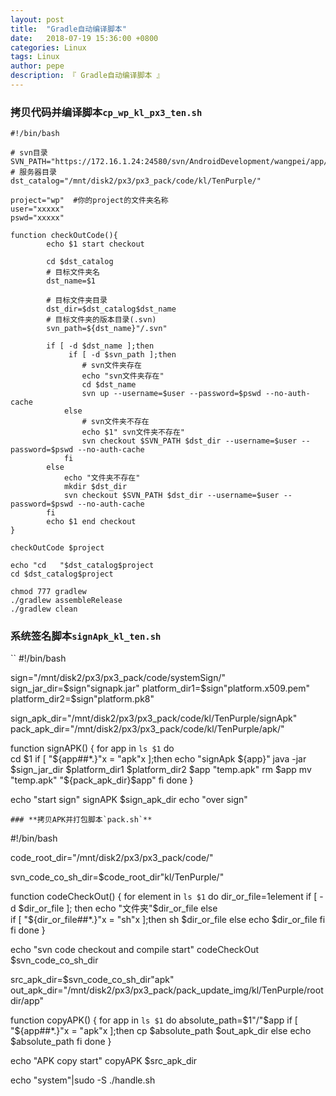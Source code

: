 ```yaml
---
layout: post
title:  "Gradle自动编译脚本"
date:   2018-07-19 15:36:00 +0800
categories: Linux
tags: Linux
author: pepe
description: 『 Gradle自动编译脚本 』
---
```


### **拷贝代码并编译脚本`cp_wp_kl_px3_ten.sh`**
```
#!/bin/bash

# svn目录
SVN_PATH="https://172.16.1.24:24580/svn/AndroidDevelopment/wangpei/app/KL_ten_inch/"
# 服务器目录
dst_catalog="/mnt/disk2/px3/px3_pack/code/kl/TenPurple/"

project="wp"  #你的project的文件夹名称
user="xxxxx"
pswd="xxxxx"

function checkOutCode(){
		echo $1 start checkout

		cd $dst_catalog
		# 目标文件夹名
		dst_name=$1

		# 目标文件夹目录
		dst_dir=$dst_catalog$dst_name
		# 目标文件夹的版本目录(.svn)
		svn_path=${dst_name}"/.svn"
		
		if [ -d $dst_name ];then
		     if [ -d $svn_path ];then
		        # svn文件夹存在
		        echo "svn文件夹存在"
		        cd $dst_name
		        svn up --username=$user --password=$pswd --no-auth-cache
		    else
		        # svn文件夹不存在
		        echo $1" svn文件夹不存在"
		        svn checkout $SVN_PATH $dst_dir --username=$user --password=$pswd --no-auth-cache
		    fi
		else
		    echo "文件夹不存在"
		    mkdir $dst_dir
		    svn checkout $SVN_PATH $dst_dir --username=$user --password=$pswd --no-auth-cache
		fi
		echo $1 end checkout
}

checkOutCode $project

echo "cd   "$dst_catalog$project
cd $dst_catalog$project

chmod 777 gradlew
./gradlew assembleRelease
./gradlew clean
```
### **系统签名脚本`signApk_kl_ten.sh`**
``
#!/bin/bash

sign="/mnt/disk2/px3/px3_pack/code/systemSign/"
sign_jar_dir=$sign"signapk.jar"
platform_dir1=$sign"platform.x509.pem"
platform_dir2=$sign"platform.pk8"

sign_apk_dir="/mnt/disk2/px3/px3_pack/code/kl/TenPurple/signApk"
pack_apk_dir="/mnt/disk2/px3/px3_pack/code/kl/TenPurple/apk/"

function signAPK()
{
    for app in `ls $1`
    do     
        cd $1
        if [ "${app##*.}"x = "apk"x ];then
            echo "signApk ${app}"
            java -jar $sign_jar_dir $platform_dir1 $platform_dir2  $app  "temp.apk"
            rm $app
            mv "temp.apk" "${pack_apk_dir}$app"
        fi 
    done
}

echo "start sign"
signAPK $sign_apk_dir
echo "over sign"
```
### **拷贝APK并打包脚本`pack.sh`**
```
#!/bin/bash

code_root_dir="/mnt/disk2/px3/px3_pack/code/"

svn_code_co_sh_dir=$code_root_dir"kl/TenPurple/"

function codeCheckOut()
{
    for element in `ls $1`
    do
        dir_or_file=$1$element
        if [ -d $dir_or_file ];
        then
            echo "文件夹"$dir_or_file
        else  
            if [ "${dir_or_file##*.}"x = "sh"x ];then
                sh $dir_or_file
            else 
                echo $dir_or_file
            fi
        fi
    done
}

echo "svn code checkout and compile start"
codeCheckOut $svn_code_co_sh_dir


src_apk_dir=$svn_code_co_sh_dir"apk"
out_apk_dir="/mnt/disk2/px3/px3_pack/pack_update_img/kl/TenPurple/rootdir/app"

function copyAPK()
{
    for app in `ls $1`
    do
        absolute_path=$1"/"$app 
        if [ "${app##*.}"x = "apk"x ];then
            cp $absolute_path $out_apk_dir
        else 
            echo $absolute_path
        fi
    done
}

echo "APK copy start"
copyAPK $src_apk_dir

echo "system"|sudo -S ./handle.sh
```